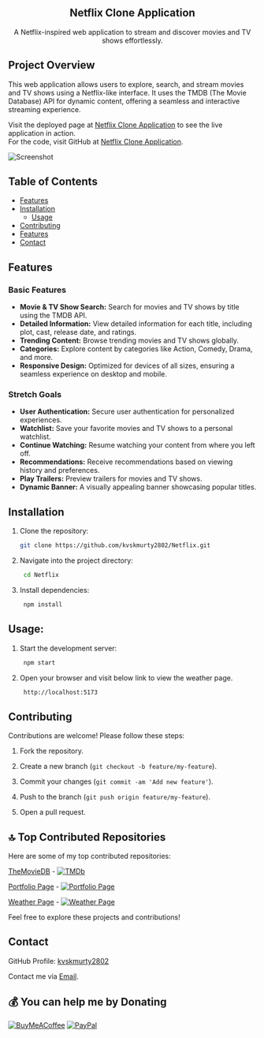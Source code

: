 <h2 align="center">Netflix Clone Application</h2>
<p align="center">
A Netflix-inspired web application to stream and discover movies and TV shows effortlessly.
</p>

## Project Overview

This web application allows users to explore, search, and stream movies and TV shows using a Netflix-like interface. It uses the TMDB (The Movie Database) API for dynamic content, offering a seamless and interactive streaming experience.

Visit the deployed page at [Netflix Clone Application](https://netflix-clone.vercel.app/) to see the live application in action.  
For the code, visit GitHub at [Netflix Clone Application](https://github.com/kvskmurty2802/NetflixClone).

![Screenshot](NetflixCloneImage.png)

## Table of Contents

- [Features](#Features)
- [Installation](#Installation)
  - [Usage](#Usage)
- [Contributing](#Contributing)
- [Features](#Features)
- [Contact](#Contact)

## Features

### Basic Features
- **Movie & TV Show Search:** Search for movies and TV shows by title using the TMDB API.
- **Detailed Information:** View detailed information for each title, including plot, cast, release date, and ratings.
- **Trending Content:** Browse trending movies and TV shows globally.
- **Categories:** Explore content by categories like Action, Comedy, Drama, and more.
- **Responsive Design:** Optimized for devices of all sizes, ensuring a seamless experience on desktop and mobile.

### Stretch Goals
- **User Authentication:** Secure user authentication for personalized experiences.
- **Watchlist:** Save your favorite movies and TV shows to a personal watchlist.
- **Continue Watching:** Resume watching your content from where you left off.
- **Recommendations:** Receive recommendations based on viewing history and preferences.
- **Play Trailers:** Preview trailers for movies and TV shows.
- **Dynamic Banner:** A visually appealing banner showcasing popular titles.

## Installation

1. Clone the repository:
   ```bash
   git clone https://github.com/kvskmurty2802/Netflix.git
2. Navigate into the project directory:
   ```bash
    cd Netflix
3. Install dependencies:
   ```bash
    npm install
## Usage:

1. Start the development server:
   ```bash
    npm start
2. Open your browser and visit below link to view the weather page.
   ```bash
    http://localhost:5173
## Contributing

Contributions are welcome! Please follow these steps:

1. Fork the repository.
   
2. Create a new branch (`git checkout -b feature/my-feature`).
   
3. Commit your changes (`git commit -am 'Add new feature'`).
   
4. Push to the branch (`git push origin feature/my-feature`).
   
5. Open a pull request.


## 🔝 Top Contributed Repositories

Here are some of my top contributed repositories:

[TheMovieDB](https://github.com/kvskmurty2802/TheMovieDB) - [![TMDb](https://img.shields.io/badge/TMDb-Movie%20database-blue)](https://themoviedb-wine.vercel.app/)

[Portfolio Page](https://github.com/kvskmurty2802/Portfolio_Page) - [![Portfolio Page](https://img.shields.io/badge/Portfolio%20Page-Portfolio%20page-red)](https://portfolio-page-nu-two.vercel.app/)

[Weather Page](https://github.com/kvskmurty2802/Weather_Page) - [![Weather Page](https://img.shields.io/badge/Weather%20Page-Weather%20application-green)](https://weather-page-eight.vercel.app/)


Feel free to explore these projects and contributions!

## Contact

GitHub Profile: [kvskmurty2802](http://github.com/kvskmurty2802/)

Contact me via [Email](mailto:krishnamurty2802@gmail.com).


## 💰 You can help me by Donating
[![BuyMeACoffee](https://img.shields.io/badge/Buy%20Me%20a%20Coffee-ffdd00?style=for-the-badge&logo=buy-me-a-coffee&logoColor=black)](https://buymeacoffee.com/kvskmurty2802) 
[![PayPal](https://img.shields.io/badge/PayPal-00457C?style=for-the-badge&logo=paypal&logoColor=white)](https://www.paypal.com/paypalme/kvskmurty2802/) 
